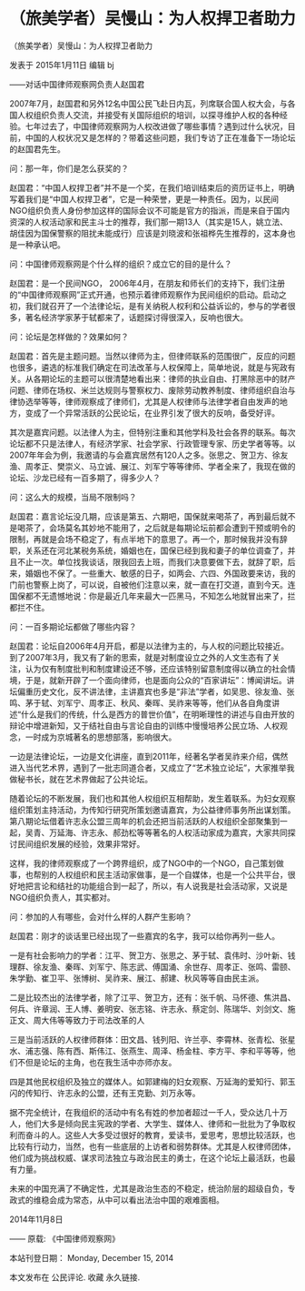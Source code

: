 # （旅美学者）吴慢山：为人权捍卫者助力

（旅美学者）吴慢山：为人权捍卫者助力

发表于 2015年1月11日 编辑 bj

——对话中国律师观察网负责人赵国君

2007年7月，赵国君和另外12名中国公民飞赴日内瓦，列席联合国人权大会，与各国人权组织负责人交流，并接受有关国际组织的培训，以探寻维护人权的各种经验。七年过去了，中国律师观察网为人权改进做了哪些事情？遇到过什么状况，目前，中国的人权状况又是怎样的？带着这些问题，我们专访了正在准备下一场论坛的赵国君先生。

问：那一年，你们是怎么获奖的？

赵国君：“中国人权捍卫者”并不是一个奖，在我们培训结束后的资历证书上，明确写着我们是“中国人权捍卫者”，它是一种荣誉，更是一种责任。因为，以民间NGO组织负责人身份参加这样的国际会议不可能是官方的指派，而是来自于国内资深的人权活动家和民主斗士的推荐，我们那一期13人（其实是15人，姚立法、胡佳因为国保警察的阻扰未能成行）应该是刘晓波和张祖桦先生推荐的，这本身也是一种承认吧。

问：中国律师观察网是个什么样的组织？成立它的目的是什么？

赵国君：是一个民间NGO， 2006年4月，在朋友和师长们的支持下，我们注册的“中国律师观察网”正式开通，也预示着律师观察作为民间组织的启动。启动之初，我们就召开了一个法律论坛，是有关纳税人权利和公益诉讼的，参与的学者很多，著名经济学家茅于轼都来了，话题探讨得很深入，反响也很大。

问：论坛是怎样做的？效果如何？

赵国君：首先是主题问题。当然以律师为主，但律师联系的范围很广，反应的问题也很多，遴选的标准我们确定在司法改革与人权保障上，简单地说，就是与宪政有关。从各期论坛的主题可以很清楚地看出来：律师的执业自由、打黑除恶中的财产问题、律师在场权、米兰达规则与警察权力、废除劳动教养制度、律师组织自治与律协选举等等，律师观察成了律师们，尤其是人权律师与法律学者自由发声的地方，变成了一个异常活跃的公民论坛，在业界引发了很大的反响，备受好评。

其次是嘉宾问题。以法律人为主，但特别注重和其他学科及社会各界的联系。每次论坛都不只是法律人，有经济学家、社会学家、行政管理专家、历史学者等等。以2007年年会为例，我邀请的与会嘉宾居然有120人之多。张思之、贺卫方、徐友渔、周孝正、樊崇义、马立诚、展江、刘军宁等等律师、学者全来了，我现在做的论坛、沙龙已经有一百多期了，得多少人？

问：这么大的规模，当局不限制吗？

赵国君：嘉言论坛没几期，应该是第五、六期吧，国保就来喝茶了，再到最后就不是喝茶了，会场莫名其妙地不能用了，之后就是每期论坛前都会遭到干预或明令的限制，再就是会场不稳定了，有点半地下的意思了。再一个，那时候我并没有辞职，关系还在河北某税务系统，婚姻也在，国保已经到我和妻子的单位调查了，并且不止一次。单位找我谈话，限我回去上班，而我们决意要做下去，就辞了职，后来，婚姻也不保了。一些重大、敏感的日子，如两会、六四、外国政要来访，我的门前也警察上岗了，可以说，自被他们注意以来，就一直在打交道，直到今天。连国保都不无遗憾地说：你是最近几年来最大一匹黑马，不知怎么地就冒出来了，拦都拦不住。

问：一百多期论坛都做了哪些内容？

赵国君：论坛自2006年4月开启，都是以法律为主的，与人权的问题比较接近。到了2007年3月，我又有了新的思索，就是对制度设立之外的人文生态有了关注，认为仅有制度批判和制度建设还不够，还应该特别留意制度得以确立的社会情境，于是，就新开辟了一个面向律师，也是面向公众的“百家讲坛”：博闻讲坛。讲坛偏重历史文化，反不讲法律，主讲嘉宾也多是“非法”学者，如吴思、徐友渔、张鸣、茅于轼、刘军宁、周孝正、秋风、秦晖、吴祚来等等，他们从各自角度讲述“什么是我们的传统，什么是西方的普世价值”，在明晰理性的讲述与自由开放的辩论中增进新知，又于结社自由与言论自由的训练中慢慢培养公民立场、人权观念，一时成为京城著名的思想部落，影响很大。

一边是法律论坛，一边是文化讲座，直到2011年，经著名学者吴祚来介绍，偶然进入当代艺术界，遇到了一批志同道合者，又成立了“艺术独立论坛”，大家推举我做秘书长，就在艺术界做起了公共论坛。

随着论坛的不断发展，我们也和其他人权组织互相帮助，发生着联系。为妇女观察组织策划主持活动，为传知行研究所策划邀请嘉宾，为公益律师事务所出谋划策。第八期论坛借着许志永公盟三周年的机会还把当前活跃的人权组织全部聚集到一起，吴青、万延海、许志永、郝劲松等等著名的人权活动家成为嘉宾，大家共同探讨民间组织发展的经验，效果非常好。

这样，我的律师观察成了一个跨界组织，成了NGO中的一个NGO，自己策划做事，也帮别的人权组织和民主活动家做事，是一个自媒体，也是一个公共平台，很好地把言论和结社的功能组合到一起了，所以，有人说我是社会活动家，又说是NGO组织负责人，其实都对。

问：参加的人有哪些，会对什么样的人群产生影响？

赵国君：刚才的谈话里已经出现了一些嘉宾的名字，我可以给你再列一些人。

一是有社会影响力的学者：江平、贺卫方、张思之、茅于轼、袁伟时、沙叶新、钱理群、徐友渔、秦晖、刘军宁、陈志武、傅国涌、余世存、周孝正、张鸣、雷颐、朱学勤、崔卫平、张博树、吴祚来、展江、郝建、秋风等等自由民主派。

二是比较杰出的法律学者，除了江平、贺卫方，还有：张千帆、马怀德、焦洪昌、何兵、许章润、王人博、姜明安、张志铭、许志永、蔡定剑、陈瑞华、刘剑文、施正文、周大伟等等致力于司法改革的人

三是当前活跃的人权律师群体：田文昌、钱列阳、许兰亭、李霄林、张青松、张星水、浦志强、陈有西、斯伟江、张燕生、周泽、杨金柱、李方平、李和平等等，他们不但是论坛的主角，也在我生活中亦师亦友。

四是其他民权组织及独立的媒体人。如郭建梅的妇女观察、万延海的爱知行、郭玉闪的传知行、许志永的公盟，还有王克勤、刘万永等。

据不完全统计，在我组织的活动中有名有姓的参加者超过一千人，受众达几十万人，他们大多是倾向民主宪政的学者、大学生、媒体人、律师和一批批为了争取权利而奋斗的人。这些人大多受过很好的教育，爱读书，爱思考，思想比较活跃，也比较有行动力，当然，也有一些底层的上访者和弱势群体。尤其是人权律师团体，他们成为挑战权威、谋求司法独立与政治民主的勇士，在这个论坛上最活跃，也最有力量。

未来的中国充满了不确定性，尤其是政治生态的不稳定，统治阶层的超级自负，专政式的维稳会成为常态，从中可以看出法治中国的艰难面相。

2014年11月8日

  —— 原载: 《中国律师观察网》

本站刊登日期： Monday, December 15, 2014

本文发布在 公民评论. 收藏 永久链接.
